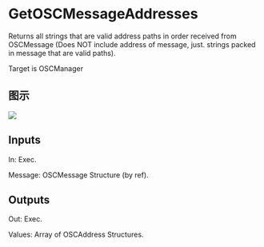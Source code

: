 # GetOSCMessageAddresses

Returns all strings that are valid address paths in order received from OSCMessage (Does NOT include address of message, just. strings packed in message that are valid paths).

Target is OSCManager

## 图示

![]($-20221218-18054314.png)

## Inputs

In: Exec.

Message: OSCMessage Structure (by ref).  

## Outputs

Out: Exec.

Values: Array of OSCAddress Structures.


